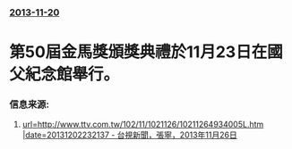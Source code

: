 ### [2013-11-20](/news/2013/11/20/index.md)

##### 
# 第50屆金馬獎頒獎典禮於11月23日在國父紀念館舉行。 




### 信息来源:

1. [url=http://www.ttv.com.tw/102/11/1021126/10211264934005L.htm |date=20131202232137  - 台視新聞，張寧，2013年11月26日](http://www.ttv.com.tw/102/11/1021126/10211264934005L.htm)
